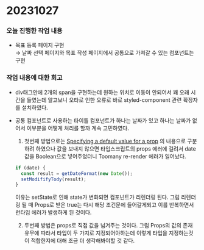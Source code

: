 # 20231027

### 오늘 진행한 작업 내용

- 목표 등록 페이지 구현<br/>
  → 날짜 선택 페이지와 목표 작성 페이지에서 공통으로 가져갈 수 있는 컴포넌트는 구현

### 작업 내용에 대한 회고

- div태그안에 2개의 span을 구현하는데 원하는 위치로 이동이 안되어서 꽤 오래 시간을 들였는데 알고보니 오타로 인한 오류로 바로 styled-component 관련 확장자를 설치하였다.
- 공통 컴포넌트로 사용하는 타이틀 컴포넌트가 하나는 날짜가 있고 하나는 날짜가 없어서 이부분을 어떻게 처리를 할까 계속 고민하였다.

  1. 첫번째 방법으로는 [Specifying a default value for a prop](https://react.dev/learn/passing-props-to-a-component) 의 내용으로 구분하려 하였으나 값을 보내지 않으면 타입스크립트의 props 에러에 걸려서 date 값을 Boolean으로 넣어주었더니 Toomany re-render 에러가 일어났다.

  ```javascript
  if (date) {
    const result = getDateFormat(new Date());
    setModififyTody(result);
  }
  ```

  이유는 setState로 인해 state가 변화되면 컴포넌트가 리렌더링 된다. 그럼 리렌더링 될 때 Props로 받은 true는 다시 해당 조건문에 들어갈게되고 이를 반복하면서 런타임 에러가 발생하게 된 것이다.

  2. 두번째 방법은 props로 직접 값을 넘겨주는 것이다. 그럼 Props의 값의 존재 유무에 따라서 타입이 두 가지로 지정되어야하는데 이렇게 타입을 지정하는것이 적합한지에 대해 조금 더 생각해봐야할 것 같다.
